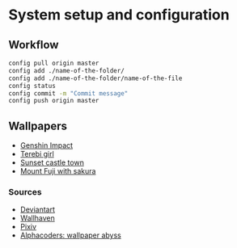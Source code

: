 # System setup and configuration

## Workflow
```bash
config pull origin master
config add ./name-of-the-folder/
config add ./name-of-the-folder/name-of-the-file
config status
config commit -m "Commit message"
config push origin master
```

## Wallpapers
- [Genshin Impact](https://www.pixiv.net/en/artworks/84471501)
- [Terebi girl](https://www.pixiv.net/en/artworks/111165354)
- [Sunset castle town](https://www.pixiv.net/en/artworks/102234272)
- [Mount Fuji with sakura](https://www.pixiv.net/en/artworks/128557752)

### Sources
- [Deviantart](https://www.deviantart.com/)
- [Wallhaven](https://wallhaven.cc/search?categories=100&purity=100&sorting=date_added&order=desc&ai_art_filter=1&page=2) 
- [Pixiv](https://www.pixiv.net/en/)
- [Alphacoders: wallpaper abyss](https://wall.alphacoders.com/)
